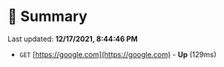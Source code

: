 # 📖 Summary
Last updated: **12/17/2021, 8:44:46 PM**

- `GET` [https://google.com](https://google.com) - **Up** (129ms)
